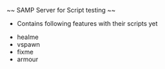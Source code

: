 ~~ SAMP Server for Script testing ~~

- Contains following features with their scripts yet

* healme
* vspawn
* fixme
* armour